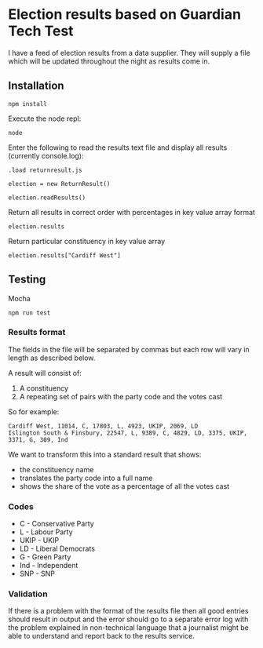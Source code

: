 # Election results based on Guardian Tech Test

I have a feed of election results from a data supplier. They will supply a file which will be updated throughout the night as results come in.

## Installation

`npm install`

Execute the node repl:

`node`

Enter the following to read the results text file and display all results (currently console.log):

`.load returnresult.js`

`election = new ReturnResult()`

`election.readResults()`

Return all results in correct order with percentages in key value array format

`election.results`

Return particular constituency in key value array

`election.results["Cardiff West"]`


## Testing

Mocha

`npm run test`

### Results format

The fields in the file will be separated by commas but each row will vary in length as described below.

A result will consist of:

1. A constituency
2. A repeating set of pairs with the party code and the votes cast

So for example:

    Cardiff West, 11014, C, 17803, L, 4923, UKIP, 2069, LD
    Islington South & Finsbury, 22547, L, 9389, C, 4829, LD, 3375, UKIP, 3371, G, 309, Ind

We want to transform this into a standard result that shows:

* the constituency name
* translates the party code into a full name
* shows the share of the vote as a percentage of all the votes cast

### Codes

* C - Conservative Party
* L - Labour Party
* UKIP - UKIP
* LD - Liberal Democrats
* G - Green Party
* Ind - Independent
* SNP - SNP

### Validation

If there is a problem with the format of the results file then all good entries should result in output and the error should go to a separate error log with the problem explained in non-technical language that a journalist might be able to understand and report back to the results service.
